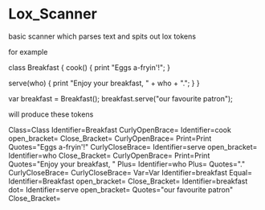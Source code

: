 # Lox_Scanner

basic scanner which parses text and spits out lox tokens


for example

class Breakfast {
  cook() {
    print "Eggs a-fryin'!";
  }

  serve(who) {
    print "Enjoy your breakfast, " + who + ".";
  }
}

var breakfast = Breakfast();
breakfast.serve("our favourite patron");


will produce these tokens

Class=Class
Identifier=Breakfast
CurlyOpenBrace=
Identifier=cook
open_bracket=
Close_Bracket=
CurlyOpenBrace=
Print=Print
Quotes="Eggs a-fryin'!"
CurlyCloseBrace=
Identifier=serve
open_bracket=
Identifier=who
Close_Bracket=
CurlyOpenBrace=
Print=Print
Quotes="Enjoy your breakfast, "
Plus=
Identifier=who
Plus=
Quotes="."
CurlyCloseBrace=
CurlyCloseBrace=
Var=Var
Identifier=breakfast
Equal=
Identifier=Breakfast
open_bracket=
Close_Bracket=
Identifier=breakfast
dot=
Identifier=serve
open_bracket=
Quotes="our favourite patron"
Close_Bracket=


